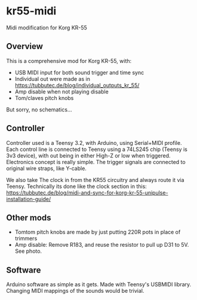 # kr55-midi
Midi modification for Korg KR-55


## Overview

This is a comprehensive mod for Korg KR-55, with:
- USB MIDI input for both sound trigger and time sync 
- Individual out were made as in https://tubbutec.de/blog/individual_outputs_kr_55/
- Amp disable when not playing disable
- Tom/claves pitch knobs

But sorry, no schematics...

## Controller

Controller used is a Teensy 3.2, with Arduino, using Serial+MIDI profile.
Each control line is connected to Teensy using a 74LS245 chip (Teensy is 3v3 device), with out being in either High-Z or low when triggered. Electronics concept is really simple. 
The trigger signals are connected to original wire straps, like Y-cable.

We also take The clock in from the KR55 circuitry and always route it via Teensy. 
Technically its done like the clock section in this: https://tubbutec.de/blog/midi-and-sync-for-korg-kr-55-unipulse-installation-guide/

## Other mods
- Tomtom pitch knobs are made by just putting 220R pots in place of trimmers
- Amp disable: Remove R183, and reuse the resistor to pull up D31 to 5V. See photo. 

## Software

Arduino software as simple as it gets. Made with Teensy's USBMIDI library. Changing MIDI mappings of the sounds would be trivial.

